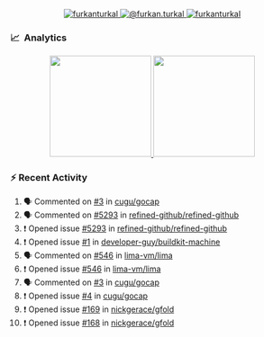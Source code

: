 <p align="center">
  <a href="https://linkedin.com/in/furkanturkal" target="blank">
    <img src="https://img.shields.io/badge/linkedin-%230077B5.svg?&style=for-the-badge&logo=linkedin&logoColor=white" alt="furkanturkal" />
  </a>
  <a href="https://medium.com/@furkan.turkal" target="blank">
    <img src="https://img.shields.io/badge/medium-%2312100E.svg?&style=for-the-badge&logo=medium&logoColor=white" alt="@furkan.turkal" />
  </a>
  <a href="https://twitter.com/furkanturkaI" target="blank">
    <img src="https://img.shields.io/badge/Twitter-1DA1F2?style=for-the-badge&logo=twitter&logoColor=white" alt="furkanturkaI" />
  </a>
</p>

### 📈 &nbsp;Analytics

<p align="center">
  <a href="https://coderstats.net/github/#Dentrax">
    <img height="180em" src="https://github-readme-stats-eight-theta.vercel.app/api?username=Dentrax&show_icons=true&theme=algolia&include_all_commits=true&count_private=true&line_height=26"/>
    <img height="180em" src="https://github-readme-stats-eight-theta.vercel.app/api/top-langs/?username=Dentrax&layout=compact&langs_count=8&theme=algolia&line_height=26"/>
  </a>
</p>

### :zap: Recent Activity

<!--START_SECTION:activity-->
1. 🗣 Commented on [#3](https://github.com/cugu/gocap/issues/3) in [cugu/gocap](https://github.com/cugu/gocap)
2. 🗣 Commented on [#5293](https://github.com/refined-github/refined-github/issues/5293) in [refined-github/refined-github](https://github.com/refined-github/refined-github)
3. ❗️ Opened issue [#5293](https://github.com/refined-github/refined-github/issues/5293) in [refined-github/refined-github](https://github.com/refined-github/refined-github)
4. ❗️ Opened issue [#1](https://github.com/developer-guy/buildkit-machine/issues/1) in [developer-guy/buildkit-machine](https://github.com/developer-guy/buildkit-machine)
5. 🗣 Commented on [#546](https://github.com/lima-vm/lima/issues/546) in [lima-vm/lima](https://github.com/lima-vm/lima)
6. ❗️ Opened issue [#546](https://github.com/lima-vm/lima/issues/546) in [lima-vm/lima](https://github.com/lima-vm/lima)
7. 🗣 Commented on [#3](https://github.com/cugu/gocap/issues/3) in [cugu/gocap](https://github.com/cugu/gocap)
8. ❗️ Opened issue [#4](https://github.com/cugu/gocap/issues/4) in [cugu/gocap](https://github.com/cugu/gocap)
9. ❗️ Opened issue [#169](https://github.com/nickgerace/gfold/issues/169) in [nickgerace/gfold](https://github.com/nickgerace/gfold)
10. ❗️ Opened issue [#168](https://github.com/nickgerace/gfold/issues/168) in [nickgerace/gfold](https://github.com/nickgerace/gfold)
<!--END_SECTION:activity-->
